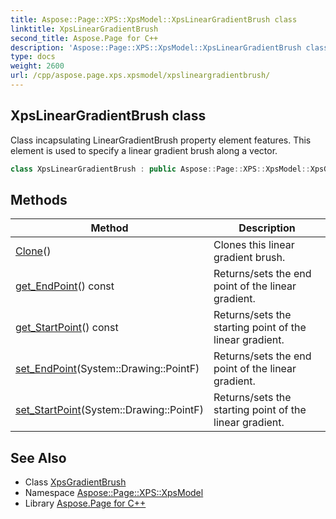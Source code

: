 ```yaml
---
title: Aspose::Page::XPS::XpsModel::XpsLinearGradientBrush class
linktitle: XpsLinearGradientBrush
second_title: Aspose.Page for C++
description: 'Aspose::Page::XPS::XpsModel::XpsLinearGradientBrush class. Class incapsulating LinearGradientBrush property element features. This element is used to specify a linear gradient brush along a vector in C++.'
type: docs
weight: 2600
url: /cpp/aspose.page.xps.xpsmodel/xpslineargradientbrush/
---
```

## XpsLinearGradientBrush class


Class incapsulating LinearGradientBrush property element features. This element is used to specify a linear gradient brush along a vector.

```cpp
class XpsLinearGradientBrush : public Aspose::Page::XPS::XpsModel::XpsGradientBrush
```

## Methods

| Method | Description |
| --- | --- |
| [Clone](./clone/)() | Clones this linear gradient brush. |
| [get_EndPoint](./get_endpoint/)() const | Returns/sets the end point of the linear gradient. |
| [get_StartPoint](./get_startpoint/)() const | Returns/sets the starting point of the linear gradient. |
| [set_EndPoint](./set_endpoint/)(System::Drawing::PointF) | Returns/sets the end point of the linear gradient. |
| [set_StartPoint](./set_startpoint/)(System::Drawing::PointF) | Returns/sets the starting point of the linear gradient. |
## See Also

* Class [XpsGradientBrush](../xpsgradientbrush/)
* Namespace [Aspose::Page::XPS::XpsModel](../)
* Library [Aspose.Page for C++](../../)
